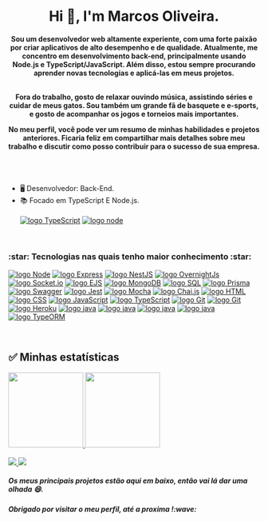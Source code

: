 
<h1 align="center">Hi 👋, I'm Marcos Oliveira.</h1>


<h4 align="center">Sou um desenvolvedor web altamente experiente, com uma forte paixão por criar aplicativos de alto desempenho e de qualidade. Atualmente, me concentro em desenvolvimento back-end, principalmente usando Node.js e TypeScript/JavaScript. Além disso, estou sempre procurando aprender novas tecnologias e aplicá-las em meus projetos.<br><br>

Fora do trabalho, gosto de relaxar ouvindo música, assistindo séries e cuidar de meus gatos. Sou também um grande fã de basquete e e-sports, e gosto de acompanhar os jogos e torneios mais importantes.

No meu perfil, você pode ver um resumo de minhas habilidades e projetos anteriores. Ficaria feliz em compartilhar mais detalhes sobre meu trabalho e discutir como posso contribuir para o sucesso de sua empresa.</h4>
<br>
<br>

- 🖥️ Desenvolvedor: Back-End.
- 📚 Focado em TypeScript E Node.js. <br> <br>
  [![logo TypeScript](https://img.shields.io/badge/TypeScript-blue?style=for-the-badge&logo=JavaScript&logoColor=white)](#)
 [![logo node](https://img.shields.io/badge/Node-green?style=for-the-badge&logo=node.js&logoColor=white)](#)
<br>  
<h3>:star: Tecnologias nas quais tenho maior conhecimento :star:</h3>

<div style="display: inline_block">
  
[![logo Node](https://img.shields.io/badge/Node-green?style=for-the-badge&logo=node.js&logoColor=black)](#)
[![logo Express](https://img.shields.io/badge/Express-blue?style=for-the-badge&logo=Express&logoColor=white)](#)
[![logo NestJS](https://img.shields.io/badge/NestJS-red?style=for-the-badge&logo=NestJS&logoColor=white)](#)
[![logo OvernightJs](https://img.shields.io/badge/OvernightJs-darkblue?style=for-the-badge&logo=OvernightJS&logoColor=white)](#)
[![logo Socket.io](https://img.shields.io/badge/Socket.io-black?style=for-the-badge&logo=Socket.io&logoColor=white)](#)
[![logo EJS](https://img.shields.io/badge/EJS-grey?style=for-the-badge&logo=template&logoColor=white)](#)
[![logo MongoDB](https://img.shields.io/badge/MongoDB-green?style=for-the-badge&logo=mongodb&logoColor=white)](#)
[![logo SQL](https://img.shields.io/badge/SQL-green?style=for-the-badge&logo=SQL&logoColor=white)](#)
[![logo Prisma](https://img.shields.io/badge/Prisma-blue?style=for-the-badge&logo=Prisma&logoColor=white)](#)
[![logo Swagger](https://img.shields.io/badge/Swagger-blue?style=for-the-badge&logo=Swagger&logoColor=white)](#)
[![logo Jest](https://img.shields.io/badge/Jest-brown?style=for-the-badge&logo=jest&logoColor=white)](#)
[![logo Mocha](https://img.shields.io/badge/Mocha-brown?style=for-the-badge&logo=Mocha&logoColor=black)](#)
[![logo Chai.js](https://img.shields.io/badge/Chai.js-beige?style=for-the-badge&logo=Chai.js&logoColor=white)](#)
[![logo HTML](https://img.shields.io/badge/HTML-239120?style=for-the-badge&logo=HTML5&logoColor=white)](#)
[![logo CSS](https://img.shields.io/badge/CSS-239120?style=for-the-badge&logo=css3&logoColor=white)](#)
[![logo JavaScript](https://img.shields.io/badge/JavaScript-F7DF1E?style=for-the-badge&logo=JavaScript&logoColor=black)](#)
[![logo TypeScript](https://img.shields.io/badge/TypeScript-blue?style=for-the-badge&logo=JavaScript&logoColor=black)](#)
[![logo Git](https://img.shields.io/badge/Git-ED8B00?style=for-the-badge&logo=Git&logoColor=white)](#)
[![logo Git](https://img.shields.io/badge/Github-grey?style=for-the-badge&logo=Github&logoColor=white)](#)
[![logo Heroku](https://img.shields.io/badge/Heroku-purple?style=for-the-badge&logo=Heroku&logoColor=white)](#) 
[![logo java](https://img.shields.io/badge/React-20232A?style=for-the-badge&logo=React&logoColor=white)](#)
[![logo java](https://img.shields.io/badge/redux-purple?style=for-the-badge&logo=redux&logoColor=white)](#)
[![logo java](https://img.shields.io/badge/docker-blue?style=for-the-badge&logo=docker&logoColor=white)](#)
[![logo java](https://img.shields.io/badge/PostgreSQL-ocean?style=for-the-badge&logo=PostgreSQL&logoColor=white)](#)
[![logo TypeORM](https://img.shields.io/badge/TypeORM-ocean?style=for-the-badge&logo=TypeORM&logoColor=white)](#)
</div>
  <br>
  
  ## :white_check_mark: Minhas estatísticas ##
  
  <div>
  
  <a href="https://github.com/Marcos-OliveiraVO">
  <img height="150em" src="https://github-readme-stats.vercel.app/api?username=Marcos-OliveiraVO&show_icons=true&theme=dracula&include_all_commits=true&count_private=true"/>
  <img height="150em" src="https://github-readme-stats.vercel.app/api/top-langs/?username=Marcos-OliveiraVO&layout=compact&langs_count=7&theme=dracula"/>
</div>
 <br>
  <a href = "mailto:marcosoliveira.rd@gmail.com"><img src="https://img.shields.io/badge/-Gmail-%23333?style=for-the-badge&logo=gmail&logoColor=white" target="_blank">
  <a href="https://www.linkedin.com/in/marcos-oliveira-a5b676236/" target="_blank"><img src="https://img.shields.io/badge/-LinkedIn-%230077B5?style=for-the-badge&logo=linkedin&logoColor=white" target="_blank"></a> 
  </a>

  
  <h5> Os meus principais projetos estão aqui em baixo, então vai lá dar uma olhada 😄.</h5>
  <h5> Obrigado por visitar o meu perfil, até a proxima !:wave: </h5>
  
  

  
